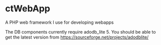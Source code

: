 # ctWebApp
A PHP web framework I use for developing webapps

The DB components currently require adodb_lite 5. You should be able to
get the latest version from https://sourceforge.net/projects/adodblite/
